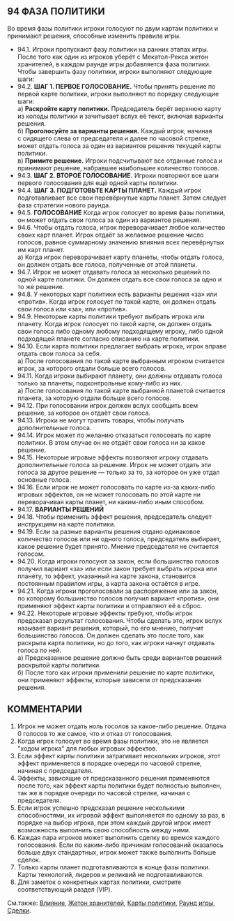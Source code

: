 94 ФАЗА ПОЛИТИКИ
---

Во время фазы политики игроки голосуют по двум картам политики и принимают решения, способные изменить правила игры.
* 94.1. Игроки пропускают фазу политики на ранних этапах игры. После того как один из игроков уберёт с Мекатол-Рекса жетон хранителей, в каждом раунде игры добавляется фаза политики. Чтобы завершить фазу политики, игроки выполняют следующие шаги:
* 94.2. **ШАГ 1. ПЕРВОЕ ГОЛОСОВАНИЕ.** Чтобы принять решение по первой карте политики, игроки выполняют по порядку следующие шаги:  
  а) **Раскройте карту политики.** Председатель берёт верхнюю карту из колоды политики и зачитывает вслух её текст, включая варианты решения.  
  б) **Проголосуйте за варианты решения.** Каждый игрок, начиная с сидящего слева от председателя и далее по часовой стрелке, может отдать голоса за один из вариантов решения текущей карты политики.  
  в) **Примите решение.** Игроки подсчитывают все отданные голоса и принимают решение, набравшее наибольшее количество голосов.  
* 94.3. **ШАГ 2. ВТОРОЕ ГОЛОСОВАНИЕ.** Игроки повторяют все шаги первого голосования для ещё одной карты политики.
* 94.4. **ШАГ 3. ПОДГОТОВЬТЕ КАРТЫ ПЛАНЕТ.** Каждый игрок подготавливает все свои перевёрнутые карты планет. Затем следует фаза стратегии нового раунда.
* 94.5. **ГОЛОСОВАНИЕ**
Когда игрок голосует во время фазы политики, он может отдать свои голоса за один из вариантов решения.
* 94.6. Чтобы отдать голоса, игрок переворачивает любое количество своих карт планет. Игрок отдаёт за желаемое решение число голосов, равное суммарному значению влияния всех перевёрнутых им карт планет.  
  а) Когда игрок переворачивает карту планеты, чтобы отдать голоса, он должен отдать все голоса, полученные от этой планеты.
* 94.7. Игрок не может отдавать голоса за несколько решений по одной карте политики. Он должен отдать все свои голоса за одно и то же решение.
* 94.8. У некоторых карт политики есть варианты решения «за» или «против». Когда игрок голосует по такой карте, он должен отдать свои голоса или «за», или «против».
* 94.9. Некоторые карты политики требуют выбрать игрока или планету. Когда игрок голосует по такой карте, он должен отдать свои голоса либо одному любому подходящему игроку, либо одной подходящей планете согласно описанию на карте политики.
* 94.10. Если карта политики предлагает выбрать игрока, игрок вправе отдать свои голоса за себя.  
  а) После голосования по такой карте выбранным игроком считается игрок, за которого отдали больше всего голосов.
* 94.11. Когда игроки выбирают планету, они должны отдавать голоса только за планеты, подконтрольные кому-либо из них.  
  а) После голосования по такой карте выбранной планетой считается планета, за которую отдали больше всего голосов.
* 94.12. При голосовании игрок должен вслух сообщить всем решение, за которое он отдаёт свои голоса.
* 94.13. Игроки не могут тратить товары, чтобы получать дополнительные голоса.
* 94.14. Игрок может по желанию отказаться голосовать по карте политики. В этом случае он не отдаёт свои голоса ни за какое решение.
* 94.15. Некоторые игровые эффекты позволяют игроку отдавать дополнительные голоса за решение. Игрок не может отдать эти голоса за другое решение — только за то, за 
которое он уже отдал основные голоса.
* 94.16. Если игрок не может голосовать по карте из-за каких-либо игровых эффектов, он не может голосовать по этой карте ни переворачивая карты планет, ни каким-либо 
иным способом.
* 94.17. **ВАРИАНТЫ РЕШЕНИЙ**
* 94.18. Чтобы применить эффект решения, председатель следует инструкциям на карте политики.
* 94.19. Если за разные варианты решения отдано одинаковое количество голосов или ни одного голоса, председатель выбирает, какое решение будет принято. Мнение председателя не считается голосом.
* 94.20. Когда игроки голосуют за закон, если большинство голосов получил вариант «за» или если закон требует выбрать игрока или планету, то эффект, указанный 
на карте закона, становится постоянным правилом игры, а карта закона остаётся в игре.
* 94.21. Когда игроки проголосовали за распоряжение или за закон, по которому большинство голосов получил вариант «против», они применяют эффект карты политики и отправляют её в сброс.
* 94.22. Некоторые игровые эффекты требуют, чтобы игрок предсказал результат голосования. Чтобы сделать это, игрок вслух называет вариант решения, который, по его мнению, получит большинство голосов. Он должен сделать это после того, как раскрыта карта политики, но до 
того, как игроки начнут отдавать голоса по ней.  
  а) Предсказанное решение должно быть среди вариантов решений раскрытой карты политики.  
  б) После того как игроки применили решение по карте политики, они применяют эффекты, которые зависели от предсказания решения.

КОММЕНТАРИИ
---
1) Игрок не может отдать ноль госолов за какое-либо решение. Отдача 0 голосов то же самое, что и отказ от голосования.
2) Когда игрок голосует во время фазы политики, это не является "ходом игрока" для любых игровых эффектов.
3) Если эффект карты политики затрагивает нескольких игроков, этот эффект применяется в порядке очереди по часовой стрелке, начиная с председателя.
4) Эффекты, зависящие от предсказанного решения применяются после того, как эффект карты политики будет полностью выполнен, так же в порядке очереди по часовой стрелке, начиная с председателя.
5) Если игрок успешно предсказал решение несколькими способностями, их игровой эффект выполняется по одному за раз, в порядке на выбор игрока, при этом каждый другой игрок имеет возможность выполнить свою способность между ними.
6) Каждая пара игроков может выполнить сделку во времся каждого голосования. Если по каким-либо причинам голосований оказалось больше двух стандартных, игрок может также выполнить больше сделок.
7) Только карты планет подготавливаются в конце фазы политики. Карты технологий, лидеров и реликвий не подготавливаются.
8) Для заметок о конкретных картах политики, смотрите соответствующий раздел (VIP).

См.также: [Влияние](influence.md), [Жетон хранителей](custodians_token.md), [Карты политики](agenda_cards.md), [Раунд игры](game_round.md), [Сделки](transactions.md).
